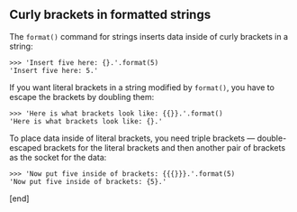 ## Curly brackets in formatted strings

The `format()` command for strings inserts data inside of curly brackets in a string:

    >>> 'Insert five here: {}.'.format(5)
    'Insert five here: 5.'

If you want literal brackets in a string modified by `format()`, you have to escape the brackets by doubling them:

    >>> 'Here is what brackets look like: {{}}.'.format()
    'Here is what brackets look like: {}.'

To place data inside of literal brackets, you need triple brackets — double-escaped brackets for the literal brackets and then another pair of brackets as the socket for the data:

    >>> 'Now put five inside of brackets: {{{}}}.'.format(5)
    'Now put five inside of brackets: {5}.'

[end]
